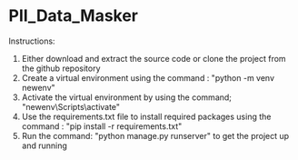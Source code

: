 # PII_Data_Masker

Instructions:
1. Either download and extract the source code or clone the project from the github repository
2. Create a virtual environment using the command : "python -m venv newenv"
3. Activate the virtual environment by using the command; "newenv\Scripts\activate"
4. Use the requirements.txt file to install required packages using the command : "pip install -r requirements.txt"
5. Run the command: "python manage.py runserver" to get the project up and running

